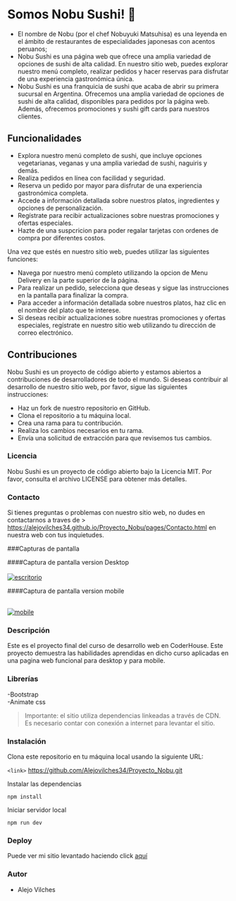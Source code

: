# Somos Nobu Sushi! :sushi:

- El nombre de Nobu (por el chef Nobuyuki Matsuhisa) es una leyenda en el ámbito de restaurantes de especialidades japonesas con acentos peruanos;
- Nobu Sushi es una página web que ofrece una amplia variedad de opciones de sushi de alta calidad. En nuestro sitio web, puedes explorar nuestro menú completo, realizar pedidos y hacer reservas para disfrutar de una experiencia gastronómica única.
- Nobu Sushi es una franquicia de sushi que acaba de abrir su primera sucursal en Argentina. Ofrecemos una amplia variedad de opciones de sushi de alta calidad, disponibles para pedidos por la página web. Además, ofrecemos promociones y sushi gift cards para nuestros clientes.

## Funcionalidades

- Explora nuestro menú completo de sushi, que incluye opciones vegetarianas, veganas y una amplia variedad de sushi, naguiris y demás.
- Realiza pedidos en línea con facilidad y seguridad.
- Reserva un pedido por mayor para disfrutar de una experiencia gastronómica completa.
- Accede a información detallada sobre nuestros platos, ingredientes y opciones de personalización.
- Regístrate para recibir actualizaciones sobre nuestras promociones y ofertas especiales.
- Hazte de una suspcricion para poder regalar tarjetas con ordenes de compra por diferentes costos.

Una vez que estés en nuestro sitio web, puedes utilizar las siguientes funciones:

- Navega por nuestro menú completo utilizando la opcion de Menu Delivery en la parte superior de la página.
- Para realizar un pedido, selecciona que deseas y sigue las instrucciones en la pantalla para finalizar la compra.
- Para acceder a información detallada sobre nuestros platos, haz clic en el nombre del plato que te interese.
- Si deseas recibir actualizaciones sobre nuestras promociones y ofertas especiales, regístrate en nuestro sitio web utilizando tu dirección de correo electrónico.

## Contribuciones

Nobu Sushi es un proyecto de código abierto y estamos abiertos a contribuciones de desarrolladores de todo el mundo. Si deseas contribuir al desarrollo de nuestro sitio web, por favor, sigue las siguientes instrucciones:

- Haz un fork de nuestro repositorio en GitHub.
- Clona el repositorio a tu máquina local.
- Crea una rama para tu contribución.
- Realiza los cambios necesarios en tu rama.
- Envía una solicitud de extracción para que revisemos tus cambios.

### Licencia

Nobu Sushi es un proyecto de código abierto bajo la Licencia MIT. Por favor, consulta el archivo LICENSE para obtener más detalles.

### Contacto
Si tienes preguntas o problemas con nuestro sitio web, no dudes en contactarnos a traves de > https://alejovilches34.github.io/Proyecto_Nobu/pages/Contacto.html en nuestra web con tus inquietudes.

###Capturas de pantalla 

####Captura de pantalla version Desktop <br><br>
<a href="https://ibb.co/Ks7Qb5f"><img src="https://i.ibb.co/Yd8KPN1/escritorio.jpg" alt="escritorio" border="0"></a>

####Captura de pantalla version mobile <br><br>

<a href="https://ibb.co/BHhMSm0"><img src="https://i.ibb.co/V0F4Pdf/mobile.jpg" alt="mobile" border="0"></a>


### Descripción

Este es el proyecto final del curso de desarrollo web en CoderHouse. Este proyecto demuestra las habilidades aprendidas en dicho curso aplicadas en una pagina web funcional para desktop y para mobile.

### Librerías 

-Bootstrap <br>
-Animate css

>Importante: el sitio utiliza dependencias linkeadas a través de CDN. Es necesario contar con conexión a internet para levantar el sitio.

### Instalación

Clona este repositorio en tu máquina local usando la siguiente URL:

`<link>` https://github.com/Alejovilches34/Proyecto_Nobu.git

Instalar las dependencias

`npm install`

Iniciar servidor local

`npm run dev`

### Deploy

Puede ver mi sitio levantado haciendo click [aquí](https://github.com/Alejovilches34/Proyecto_Nobu.git/)

### Autor
- Alejo Vilches

